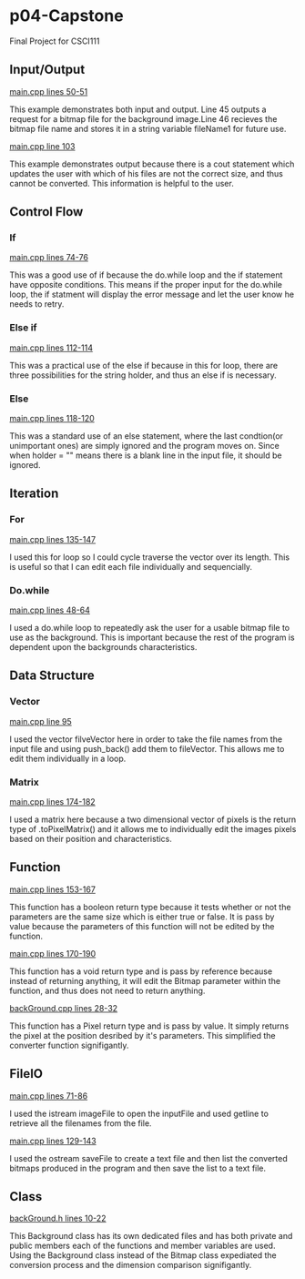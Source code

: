 # p04-Capstone
Final Project for CSCI111

## Input/Output
[main.cpp lines 50-51](main.cpp#L50)

This example demonstrates both input and output. Line 45 outputs a request for a bitmap file for the background image.Line 46 recieves the bitmap file name and stores it in a string variable fileName1 for future use.

[main.cpp line 103](/main.cpp#L103)

This example demonstrates output because there is a cout statement which updates the user with which of his files are not the correct size, and thus cannot be converted. This information is helpful to the user.

## Control Flow

### If
[main.cpp lines 74-76](/main.cpp#L74)

This was a good use of if because the do.while loop and the if statement have opposite conditions. This means if the proper input for the do.while loop, the if statment will display the error message and let the user know he needs to retry.

### Else if 

[main.cpp lines 112-114](/main.cpp#L112)

This was a practical use of the else if because in this for loop, there are three possibilities for the string holder, and thus an else if is necessary. 

### Else

[main.cpp lines 118-120](/main.cpp#L118)

This was a standard use of an else statement, where the last condtion(or unimportant ones) are simply ignored and the program moves on. Since when holder = "" means there is a blank line in the input file, it should be ignored.

## Iteration

### For

[main.cpp lines 135-147](/main.cpp#L135)

I used this for loop so I could cycle traverse the vector<string> over its length. This is useful so that I can edit each file individually and sequencially. 

### Do.while

[main.cpp lines 48-64](/main.cpp#L48)

I used a do.while loop to repeatedly ask the user for a usable bitmap file to use as the background. This is important because the rest of the program is dependent upon the backgrounds characteristics. 

## Data Structure

### Vector
[main.cpp line 95](/main.cpp#L95)

I used the vector <string> filveVector here in order to take the file names from the input file and using push_back() add them to fileVector. This allows me to edit them individually in a loop.


### Matrix 

[main.cpp lines 174-182](/main.cpp#L174)

I used a matrix here because a two dimensional vector of pixels is the return type of .toPixelMatrix() and it allows me to individually edit the images pixels based on their position and characteristics.

## Function

[main.cpp lines 153-167](/main.cpp#L153)

This function has a booleon return type because it tests whether or not the parameters are the same size which is either true or false. It is pass by value because the parameters of this function will not be edited by the function.

[main.cpp lines 170-190](/main.cpp#L170)

This function has a void return type and is pass by reference because instead of returning anything, it will edit the Bitmap parameter within the function, and thus does not need to return anything. 

[backGround.cpp lines 28-32](/backGround.cpp#L28)

This function has a Pixel return type and is pass by value. It simply returns the pixel at the position desribed by it's parameters. This simplified the converter function signifigantly. 


## FileIO

[main.cpp lines 71-86](/main.cpp#L71)

I used the istream imageFile to open the inputFile and used getline to retrieve all the filenames from the file. 

[main.cpp lines 129-143](/main.cpp#L129)

I used the ostream saveFile to create a text file and then list the converted bitmaps produced in the program and then save the list to a text file.


## Class

[backGround.h lines 10-22](/backGround.h#L10)

This Background class has its own dedicated files and has both private and public members each of the functions and member variables are used. Using the Background class instead of the Bitmap class expediated the conversion process and the dimension comparison signifigantly. 
